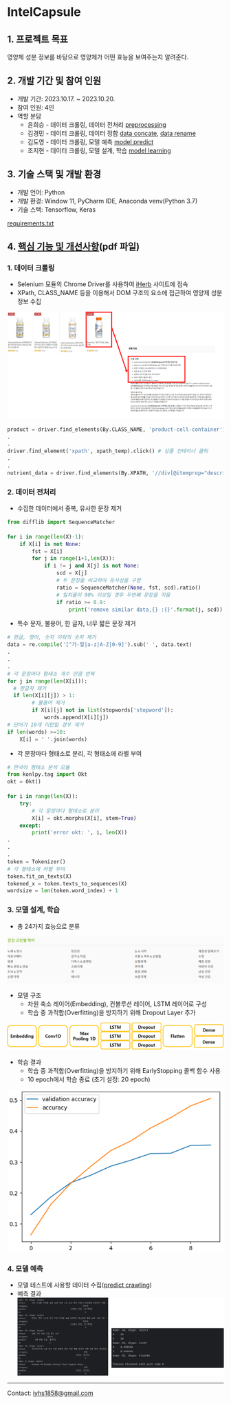 # IntelCapsule

## 1. 프로젝트 목표

영양제 성분 정보를 바탕으로 영양제가 어떤 효능을 보여주는지 알려준다.

## 2. 개발 기간 및 참여 인원

* 개발 기간: 2023.10.17. ~ 2023.10.20.
* 참여 인원: 4인
* 역할 분담
  * 윤희승 - 데이터 크롤링, 데이터 전처리 [preprocessing](./03_preprocesing.py)
  * 김경민 - 데이터 크롤링, 데이터 정합 [data concate](./02_data_concat.py), [data rename](rename_columns.py)
  * 김도영 - 데이터 크롤링, 모델 예측 [model predict](./05_model_predict.py)
  * 조지현 - 데이터 크롤링, 모델 설계, 학습 [model learning](./04_model_learning.py) 

## 3. 기술 스택 및 개발 환경

* 개발 언어: Python
* 개발 환경: Window 11, PyCharm IDE, Anaconda venv(Python 3.7)
* 기술 스택: Tensorflow, Keras

[requirements.txt](./requirements.txt)

## 4. [핵심 기능 및 개선사항](IntelCapsule-최종.pdf)(pdf 파일)

### 1. 데이터 크롤링

- Selenium 모듈의 Chrome Driver를 사용하여 [iHerb](https://kr.iherb.com/) 사이트에 접속
- XPath, CLASS_NAME 등을 이용해서 DOM 구조의 요소에 접근하여 영양제 성분 정보 수집

![crawling](./images/crawling.png)

```python
product = driver.find_elements(By.CLASS_NAME, 'product-cell-container') # 각 상품 컨테이너 리스트
.
.
driver.find_element('xpath', xpath_temp).click() # 상품 컨테이너 클릭
.
.
nutrient_data = driver.find_elements(By.XPATH, '//div[@itemprop="description"]/ul') # 상품 상세 정보 
```

### 2. 데이터 전처리
- 수집한 데이터에서 중복, 유사한 문장 제거
```python
from difflib import SequenceMatcher

for i in range(len(X)-1):
    if X[i] is not None:
        fst = X[i]
        for j in range(i+1,len(X)):
            if i != j and X[j] is not None:
                scd = X[j]
                # 두 문장을 비교하여 유사성을 구함
                ratio = SequenceMatcher(None, fst, scd).ratio()                 
                # 일치율이 90% 이상일 경우 두번째 문장을 지움
                if ratio >= 0.9:                                                
                    print('remove similar data,{} :{}'.format(j, scd))

```
- 특수 문자, 불용어, 한 글자, 너무 짧은 문장 제거
```python
# 한글, 영어, 숫자 이외의 숫자 제거
data = re.compile('[^가-힣|a-z|A-Z|0-9]').sub(' ', data.text) 
.
.
.
# 각 문장마다 형태소 개수 만큼 반복
for j in range(len(X[i])):                                  
  # 한글자 제거  
  if len(X[i][j]) > 1:                                    
        # 불용어 제거
        if X[i][j] not in list(stopwords['stopword']):      
            words.append(X[i][j])
# 단어가 10개 미만일 경우 제거
if len(words) >=10:                                         
    X[i] = ' '.join(words)
```
- 각 문장마다 형태소로 분리, 각 형태소에 라벨 부여
```python
# 한국어 형태소 분석 모듈
from konlpy.tag import Okt
okt = Okt()

for i in range(len(X)):
    try:
        # 각 문장마다 형태소로 분리
        X[i] = okt.morphs(X[i], stem=True)
    except:
        print('error okt: ', i, len(X))
.
.
.
token = Tokenizer()
# 각 형태소에 라벨 부여
token.fit_on_texts(X)                               
tokened_x = token.texts_to_sequences(X)             
wordsize = len(token.word_index) + 1
```

### 3. 모델 설계, 학습

- 총 24가지 효능으로 분류

![category](./images/category.png)

- 모델 구조
  - 차원 축소 레이어(Embedding), 컨볼루션 레이어, LSTM 레이어로 구성
  - 학습 중 과적합(Overfitting)을 방지하기 위해 Dropout Layer 추가

![model](./images/model_design.png)

- 학습 결과 
  - 학습 중 과적합(Overfitting)을 방지하기 위해 EarlyStopping 콜백 함수 사용
  - 10 epoch에서 학습 종료 (초기 설정: 20 epoch)
    
![train](./images/train.png)

### 4. 모델 예측

- 모델 테스트에 사용할 데이터 수집([predict crawling](./job6_predict_crawling_data.py))
- 예측 결과
![predict](./images/predict.png)

---

Contact: <iyhs1858@gmail.com> 
